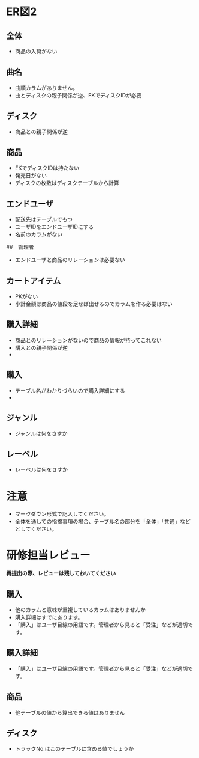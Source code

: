 # ER図2
## 全体
- 商品の入荷がない

## 曲名
- 曲順カラムがありません。
- 曲とディスクの親子関係が逆、FKでディスクIDが必要

## ディスク
- 商品との親子関係が逆

## 商品
- FKでディスクIDは持たない
- 発売日がない
- ディスクの枚数はディスクテーブルから計算

## エンドユーザ
- 配送先はテーブルでもつ
- ユーザIDをエンドユーザIDにする
- 名前のカラムがない

##　管理者
- エンドユーザと商品のリレーションは必要ない

## カートアイテム
- PKがない
- 小計金額は商品の値段を足せば出せるのでカラムを作る必要はない

## 購入詳細
- 商品とのリレーションがないので商品の情報が持ってこれない
- 購入との親子関係が逆
- 

## 購入
- テーブル名がわかりづらいので購入詳細にする
- 

## ジャンル
- ジャンルは何をさすか

## レーベル
- レーベルは何をさすか



# 注意
* マークダウン形式で記入してください。
* 全体を通しての指摘事項の場合、テーブル名の部分を「全体」「共通」などとしてください。

# 研修担当レビュー
**再提出の際、レビューは残しておいてください**
## 購入
- 他のカラムと意味が重複しているカラムはありませんか
- 購入詳細はすでにあります。
- 「購入」はユーザ目線の用語です。管理者から見ると「受注」などが適切です。

## 購入詳細
- 「購入」はユーザ目線の用語です。管理者から見ると「受注」などが適切です。

## 商品
- 他テーブルの値から算出できる値はありません
  
## ディスク
- トラックNo.はこのテーブルに含める値でしょうか